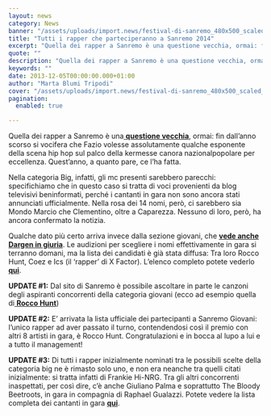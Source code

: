 ```yaml
---
layout: news
category: News
banner: "/assets/uploads/import.news/festival-di-sanremo_480x500_scaled_cropp.jpg"
title: "Tutti i rapper che parteciperanno a Sanremo 2014"
excerpt: "Quella dei rapper a Sanremo è una questione vecchia, ormai: fin dall’anno scorso si vocifera che Fazio volesse assolutamente qualche esponente della scena hip hop sul palco della kermesse canora nazionalpopolare per eccellenza. Quest’anno, a quanto pare, ce l’ha fatta. Nella categoria Big, infatti, gli mc presenti sarebbero parecchi: specifichiamo che in questo caso si [&hellip"
quote: ""
description: "Quella dei rapper a Sanremo è una questione vecchia, ormai: fin dall’anno scorso si vocifera che Fazio volesse assolutamente qualche esponente della scena hip hop sul palco della kermesse canora nazionalpopolare per eccellenza. Quest’anno, a quanto pare, ce l’ha fatta. Nella categoria Big, infatti, gli mc presenti sarebbero parecchi: specifichiamo che in questo caso si [&hellip"
keywords: ""
date: 2013-12-05T00:00:00.000+01:00
author: "Marta Blumi Tripodi"
cover: "/assets/uploads/import.news/festival-di-sanremo_480x500_scaled_cropp.jpg"
pagination:
  enabled: true

---
```


[](https://hotmc.com/tutti-i-rapper-che-parteciperanno-a-sanremo-2014/festival-di-sanremo%5F480x500%5Fscaled%5Fcropp/)

Quella dei rapper a Sanremo è una[ **questione vecchia**](https://hotmc.com/diversi-rapper-sul-palco-di-sanremo-i-possibili-nomi/ "http://hotmc.com/diversi-rapper-sul-palco-di-sanremo-i-possibili-nomi/"), ormai: fin dall’anno scorso si vocifera che Fazio volesse assolutamente qualche esponente della scena hip hop sul palco della kermesse canora nazionalpopolare per eccellenza. Quest’anno, a quanto pare, ce l’ha fatta.

Nella categoria Big, infatti, gli mc presenti sarebbero parecchi: specifichiamo che in questo caso si tratta di voci provenienti da blog televisivi beninformati, perché i cantanti in gara non sono ancora stati annunciati ufficialmente. Nella rosa dei 14 nomi, però, ci sarebbero sia Mondo Marcio che Clementino, oltre a Caparezza. Nessuno di loro, però, ha ancora confermato la notizia.

Qualche dato più certo arriva invece dalla sezione giovani, che [**vede anche Dargen in giuria**](https://hotmc.com/dargen-damico-giurato-al-festival-di-sanremo/ "http://hotmc.com/dargen-damico-giurato-al-festival-di-sanremo/"). Le audizioni per scegliere i nomi effettivamente in gara si terranno domani, ma la lista dei candidati è già stata diffusa: Tra loro Rocco Hunt, Coez e Ics (il ‘rapper’ di X Factor). L’elenco completo potete vederlo [**qui**](http://www.sanremo.rai.it/dl/portali/site/news/ContentItem-c3d10799-fd69-48ac-bd66-7dfe5e284f9d.html "http://www.sanremo.rai.it/dl/portali/site/news/ContentItem-c3d10799-fd69-48ac-bd66-7dfe5e284f9d.html").

**UPDATE #1:** Dal sito di Sanremo è possibile ascoltare in parte le canzoni degli aspiranti concorrenti della categoria giovani (ecco ad esempio quella di[ **Rocco Hunt**](http://www.rai.tv/dl/RaiTV/programmi/media/ContentItem-0f4d1b7b-bb91-4453-9756-ecbf7562b9c7.html#p= "http://www.rai.tv/dl/RaiTV/programmi/media/ContentItem-0f4d1b7b-bb91-4453-9756-ecbf7562b9c7.html#p="))

**UPDATE #2:** E’ arrivata la lista ufficiale dei partecipanti a Sanremo Giovani: l’unico rapper ad aver passato il turno, contendendosi così il premio con altri 8 artisti in gara, è Rocco Hunt. Congratulazioni e in bocca al lupo a lui e a tutto il management!

**UPDATE #3:** Di tutti i rapper inizialmente nominati tra le possibili scelte della categoria big ne è rimasto solo uno, e non era neanche tra quelli citati inizialmente: si tratta infatti di Frankie Hi-NRG. Tra gli altri concorrenti inaspettati, per così dire, c’è anche Giuliano Palma e soprattutto The Bloody Beetroots, in gara in compagnia di Raphael Gualazzi. Potete vedere la lista completa dei cantanti in gara [**qui**](http://www.sanremo.rai.it/dl/portali/site/news/ContentItem-90cb2676-e589-49b1-b9e2-2e4047644c30.html "http://www.sanremo.rai.it/dl/portali/site/news/ContentItem-90cb2676-e589-49b1-b9e2-2e4047644c30.html").